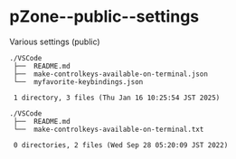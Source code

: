 # pZone--public--settings

Various settings (public)

    ./VSCode
     ├──  README.md
     ├──  make-controlkeys-available-on-terminal.json
     └──  myfavorite-keybindings.json
     
     1 directory, 3 files (Thu Jan 16 10:25:54 JST 2025)

    ./VSCode
     ├──  README.md
     └──  make-controlkeys-available-on-terminal.txt
     
     0 directories, 2 files (Wed Sep 28 05:20:09 JST 2022)

